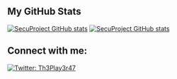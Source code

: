 <!--
**SecuProject/SecuProject** is a ✨ _special_ ✨ repository because its `README.md` (this file) appears on your GitHub profile.

Here are some ideas to get you started:

- 🔭 I’m currently working on ...
- 🌱 I’m currently learning ...
- 👯 I’m looking to collaborate on ...
- 🤔 I’m looking for help with ...
- 💬 Ask me about ...
- 📫 How to reach me: ...
- 😄 Pronouns: ...
- ⚡ Fun fact: ...
-->

## My GitHub Stats
[![SecuProject GitHub stats](https://github-readme-stats.vercel.app/api?username=SecuProject&theme=dark&line_height=40&show_icons=true)](https://github.com/SecuProject/github-readme-stats)
[![SecuProject GitHub stats](https://github-readme-stats.vercel.app/api/top-langs/?username=SecuProject&&theme=dark&line_height=40)](https://github.com/SecuProject/github-readme-stats)

## Connect with me:

[![Twitter: Th3Play3r47](https://img.shields.io/badge/@Th3Play3r47-twitter-%231DA1F2.svg?&style=for-the-badge&logo=twitter&logoColor=white)](https://twitter.com/Th3Play3r47)

